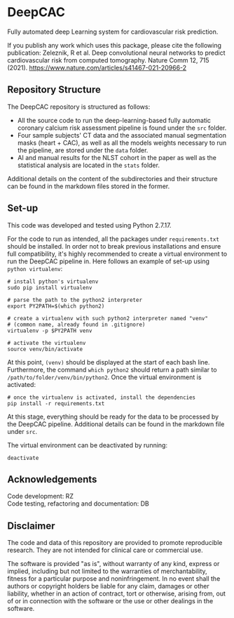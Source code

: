 # DeepCAC

Fully automated deep Learning system for cardiovascular risk prediction.  

If you publish any work which uses this package, please cite the following publication: 
Zeleznik, R et al. Deep convolutional neural networks to predict cardiovascular risk from computed tomography. Nature Comm 12, 715 (2021). https://www.nature.com/articles/s41467-021-20966-2

## Repository Structure

The DeepCAC repository is structured as follows:

* All the source code to run the deep-learning-based fully automatic coronary calcium risk assessment pipeline is found under the `src` folder.
* Four sample subjects' CT data and the associated manual segmentation masks (heart + CAC), as well as all the models weights necessary to run the pipeline, are stored under the `data` folder.
* AI and manual results for the NLST cohort in the paper as well as the statistical analysis are located in the `stats` folder.

Additional details on the content of the subdirectories and their structure can be found in the markdown files stored in the former.

## Set-up

This code was developed and tested using Python 2.7.17.

For the code to run as intended, all the packages under `requirements.txt` should be installed. In order not to break previous installations and ensure full compatibility, it's highly recommended to create a virtual environment to run the DeepCAC pipeline in. Here follows an example of set-up using `python virtualenv`:

```
# install python's virtualenv
sudo pip install virtualenv

# parse the path to the python2 interpreter
export PY2PATH=$(which python2)

# create a virtualenv with such python2 interpreter named "venv"
# (common name, already found in .gitignore)
virtualenv -p $PY2PATH venv 

# activate the virtualenv
source venv/bin/activate
```

At this point, `(venv)` should be displayed at the start of each bash line. Furthermore, the command `which python2` should return a path similar to `/path/to/folder/venv/bin/python2`. Once the virtual environment is activated:

```
# once the virtualenv is activated, install the dependencies
pip install -r requirements.txt
```

At this stage, everything should be ready for the data to be processed by the DeepCAC pipeline. Additional details can be found in the markdown file under `src`.

The virtual environment can be deactivated by running:

```
deactivate
```

## Acknowledgements

Code development: RZ <br>
Code testing, refactoring and documentation: DB

## Disclaimer

The code and data of this repository are provided to promote reproducible 
research. They are not intended for clinical care or commercial use.

The software is provided "as is", without warranty of any kind, express or 
implied, including but not limited to the warranties of merchantability, 
fitness for a particular purpose and noninfringement. In no event shall the 
authors or copyright holders be liable for any claim, damages or other 
liability, whether in an action of contract, tort or otherwise, arising 
from, out of or in connection with the software or the use or other 
dealings in the software.
